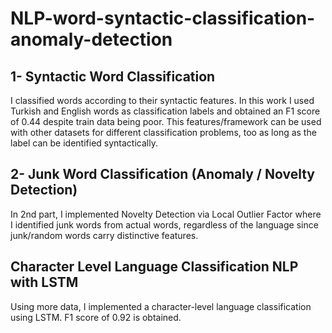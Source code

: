 # NLP-word-syntactic-classification-anomaly-detection
## 1- Syntactic Word Classification

I classified words according to their syntactic features. In this work I used Turkish and English words as classification labels and obtained an F1 score of 0.44 despite train data being poor. This features/framework can be used with other datasets for different classification problems, too as long as the label can be identified syntactically.

## 2- Junk Word Classification (Anomaly / Novelty Detection)

In 2nd part, I implemented Novelty Detection via Local Outlier Factor where I identified junk words from actual words, regardless of the language since junk/random words carry distinctive features.

## Character Level Language Classification NLP with LSTM

Using more data, I implemented a character-level language classification using LSTM. F1 score of 0.92 is obtained.
